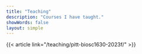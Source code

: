 ```yaml
---
title: "Teaching"
description: "Courses I have taught."
showWords: false
layout: simple
---
```


{{< article link="/teaching/pitt-biosc1630-2023f/" >}}
